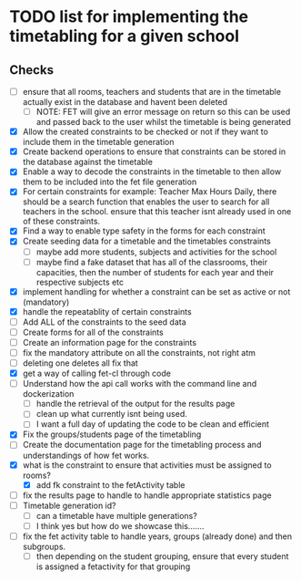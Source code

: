 # TODO list for implementing the timetabling for a given school

## Checks

- [ ] ensure that all rooms, teachers and students that are in the timetable actually exist in the database and havent been deleted
  - [ ] NOTE: FET will give an error message on return so this can be used and passed back to the user whilst the timetable is being generated
- [x] Allow the created constraints to be checked or not if they want to include them in the timetable generation
- [x] Create backend operations to ensure that constraints can be stored in the database against the timetable
- [x] Enable a way to decode the constraints in the timetable to then allow them to be included into the fet file generation
- [x] For certain constraints for example: Teacher Max Hours Daily, there should be a search function that enables the user to search for all teachers in the school. ensure that this teacher isnt already used in one of these constraints.
- [x] Find a way to enable type safety in the forms for each constraint
- [x] Create seeding data for a timetable and the timetables constraints
  - [ ] maybe add more students, subjects and activities for the school
  - [ ] maybe find a fake dataset that has all of the classrooms, their capacities, then the number of students for each year and their respective subjects etc
- [x] implement handling for whether a constraint can be set as active or not (mandatory)
- [x] handle the repeatablity of certain constraints
- [ ] Add ALL of the constraints to the seed data
- [ ] Create forms for all of the constraints
- [ ] Create an information page for the constraints
- [ ] fix the mandatory attribute on all the constraints, not right atm
- [ ] deleting one deletes all fix that
- [x] get a way of calling fet-cl through code
- [ ] Understand how the api call works with the command line and dockerization
  - [ ] handle the retrieval of the output for the results page
  - [ ] clean up what currently isnt being used.
  - [ ] I want a full day of updating the code to be clean and efficient
- [x] Fix the groups/students page of the timetabling
- [ ] Create the documentation page for the timetabling process and understandings of how fet works.
- [x] what is the constraint to ensure that activities must be assigned to rooms?
  - [x] add fk constraint to the fetActivity table
- [ ] fix the results page to handle to handle appropriate statistics page
- [ ] Timetable generation id?
  - [ ] can a timetable have multiple generations?
  - [ ] I think yes but how do we showcase this.......
- [ ] fix the fet activity table to handle years, groups (already done) and then subgroups.
  - [ ] then depending on the student grouping, ensure that every student is assigned a fetactivity for that grouping
